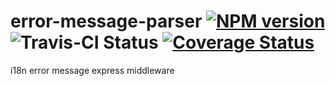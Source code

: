 # error-message-parser [![NPM version](https://badge.fury.io/js/error-message-parser.svg)](http://badge.fury.io/js/error-message-parser) ![Travis-CI Status](https://travis-ci.org/fantasywind/error-message-parser.svg?branch=master) [![Coverage Status](https://coveralls.io/repos/fantasywind/error-message-parser/badge.png?branch=master)](https://coveralls.io/r/fantasywind/error-message-parser?branch=master)

i18n error message express middleware
